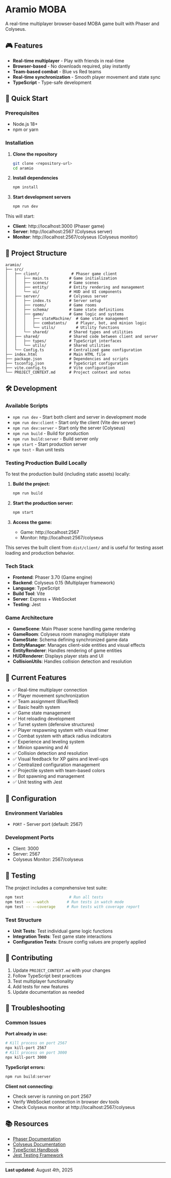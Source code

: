 # Aramio MOBA

A real-time multiplayer browser-based MOBA game built with Phaser and Colyseus.

## 🎮 Features

- **Real-time multiplayer** - Play with friends in real-time
- **Browser-based** - No downloads required, play instantly
- **Team-based combat** - Blue vs Red teams
- **Real-time synchronization** - Smooth player movement and state sync
- **TypeScript** - Type-safe development

## 🚀 Quick Start

### Prerequisites

- Node.js 18+ 
- npm or yarn

### Installation

1. **Clone the repository**
   ```bash
   git clone <repository-url>
   cd aramio
   ```

2. **Install dependencies**
   ```bash
   npm install
   ```

3. **Start development servers**
   ```bash
   npm run dev
   ```

This will start:
- **Client**: http://localhost:3000 (Phaser game)
- **Server**: http://localhost:2567 (Colyseus server)
- **Monitor**: http://localhost:2567/colyseus (Colyseus monitor)

## 📁 Project Structure

```
aramio/
├── src/
│   ├── client/              # Phaser game client
│   │   ├── main.ts         # Game initialization
│   │   ├── scenes/         # Game scenes
│   │   ├── entity/         # Entity rendering and management
│   │   └── ui/             # HUD and UI components
│   ├── server/             # Colyseus server
│   │   ├── index.ts        # Server setup
│   │   ├── rooms/          # Game rooms
│   │   ├── schema/         # Game state definitions
│   │   ├── game/           # Game logic and systems
│   │   │   ├── stateMachine/  # Game state management
│   │   │   ├── combatants/    # Player, bot, and minion logic
│   │   │   └── utils/         # Utility functions
│   │   └── shared/         # Shared types and utilities
│   ├── shared/             # Shared code between client and server
│   │   ├── types/          # TypeScript interfaces
│   │   └── utils/          # Shared utilities
│   └── Config.ts           # Centralized game configuration
├── index.html              # Main HTML file
├── package.json            # Dependencies and scripts
├── tsconfig.json           # TypeScript configuration
├── vite.config.ts          # Vite configuration
└── PROJECT_CONTEXT.md      # Project context and notes
```

## 🛠️ Development

### Available Scripts

- `npm run dev` - Start both client and server in development mode
- `npm run dev:client` - Start only the client (Vite dev server)
- `npm run dev:server` - Start only the server (Colyseus)
- `npm run build` - Build for production
- `npm run build:server` - Build server only
- `npm start` - Start production server
- `npm test` - Run unit tests

### Testing Production Build Locally

To test the production build (including static assets) locally:

1. **Build the project:**
   ```bash
   npm run build
   ```

2. **Start the production server:**
   ```bash
   npm start
   ```

3. **Access the game:**
   - Game: http://localhost:2567
   - Monitor: http://localhost:2567/colyseus

This serves the built client from `dist/client/` and is useful for testing asset loading and production behavior.

### Tech Stack

- **Frontend**: Phaser 3.70 (Game engine)
- **Backend**: Colyseus 0.15 (Multiplayer framework)
- **Language**: TypeScript
- **Build Tool**: Vite
- **Server**: Express + WebSocket
- **Testing**: Jest

### Game Architecture

- **GameScene**: Main Phaser scene handling game rendering
- **GameRoom**: Colyseus room managing multiplayer state
- **GameState**: Schema defining synchronized game data
- **EntityManager**: Manages client-side entities and visual effects
- **EntityRenderer**: Handles rendering of game entities
- **HUDRenderer**: Displays player stats and UI
- **CollisionUtils**: Handles collision detection and resolution

## 🎯 Current Features

- ✅ Real-time multiplayer connection
- ✅ Player movement synchronization
- ✅ Team assignment (Blue/Red)
- ✅ Basic health system
- ✅ Game state management
- ✅ Hot reloading development
- ✅ Turret system (defensive structures)
- ✅ Player respawning system with visual timer
- ✅ Combat system with attack radius indicators
- ✅ Experience and leveling system
- ✅ Minion spawning and AI
- ✅ Collision detection and resolution
- ✅ Visual feedback for XP gains and level-ups
- ✅ Centralized configuration management
- ✅ Projectile system with team-based colors
- ✅ Bot spawning and management
- ✅ Unit testing with Jest



## 🔧 Configuration

### Environment Variables

- `PORT` - Server port (default: 2567)

### Development Ports

- Client: 3000
- Server: 2567
- Colyseus Monitor: 2567/colyseus

## 🧪 Testing

The project includes a comprehensive test suite:

```bash
npm test                    # Run all tests
npm test -- --watch        # Run tests in watch mode
npm test -- --coverage     # Run tests with coverage report
```

### Test Structure
- **Unit Tests**: Test individual game logic functions
- **Integration Tests**: Test game state interactions
- **Configuration Tests**: Ensure config values are properly applied

## 📝 Contributing

1. Update `PROJECT_CONTEXT.md` with your changes
2. Follow TypeScript best practices
3. Test multiplayer functionality
4. Add tests for new features
5. Update documentation as needed

## 🐛 Troubleshooting

### Common Issues

**Port already in use:**
```bash
# Kill process on port 2567
npx kill-port 2567
# Kill process on port 3000
npx kill-port 3000
```

**TypeScript errors:**
```bash
npm run build:server
```

**Client not connecting:**
- Check server is running on port 2567
- Verify WebSocket connection in browser dev tools
- Check Colyseus monitor at http://localhost:2567/colyseus

## 📚 Resources

- [Phaser Documentation](https://phaser.io/docs)
- [Colyseus Documentation](https://docs.colyseus.io/)
- [TypeScript Handbook](https://www.typescriptlang.org/docs/)
- [Jest Testing Framework](https://jestjs.io/docs/getting-started)

---

**Last updated**: August 4th, 2025 
